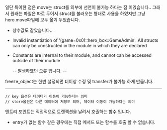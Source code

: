 일단 특이한 점은 move는 struct를 외부에 선언이 불가능 하다는 점 이였습니다..
그래서 원래는 파일은 따로 두어서 struct를 불러오는 형태로 사용을 하였지만 그냥 hero.move파일에 모두 옮겨 두었습니다.

- 상수값도 같았습니다..

- Invalid instantiation of '(game=0x0)::hero_box::GameAdmin'.
  All structs can only be constructed in the module in which they are declared
- Constants are internal to their module, and cannot can be accessed outside of their module

  -- 발생하였던 오류 입니다. --

freeze_object는 한번 설정되면 더이상 수정 및 transfer가 불가능 하게 만듭니다.

---

    // key 옵션은 데이터가 이동이 가능하다는 의미
    // store옵션은 다른 데이터에 저장도 되며, 데이터 이동이 가능하다는 의미

엔트리 포인트는 직접적으로 트랜잭션을 날려서 호출하는 함수 입니다.

- entry가 없는 함수 같은 경우에는 직접 메서드 또는 함수를 호출 할 수 없습니다.

